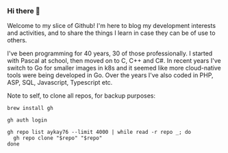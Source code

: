 ### Hi there 👋

Welcome to my slice of Github! I'm here to blog my development interests and activities, and to share the things I learn in case they can be of use to others.

I've been programming for 40 years, 30 of those professionally. I started with Pascal at school, then moved on to C, C++ and C#. In recent years I've switch to Go for smaller images in k8s and it seemed like more cloud-native tools were being developed in Go. Over the years I've also coded in PHP, ASP, SQL, Javascript, Typescript etc.

Note to self, to clone all repos, for backup purposes:

```
brew install gh

gh auth login

gh repo list aykay76 --limit 4000 | while read -r repo _; do
  gh repo clone "$repo" "$repo"
done
```
